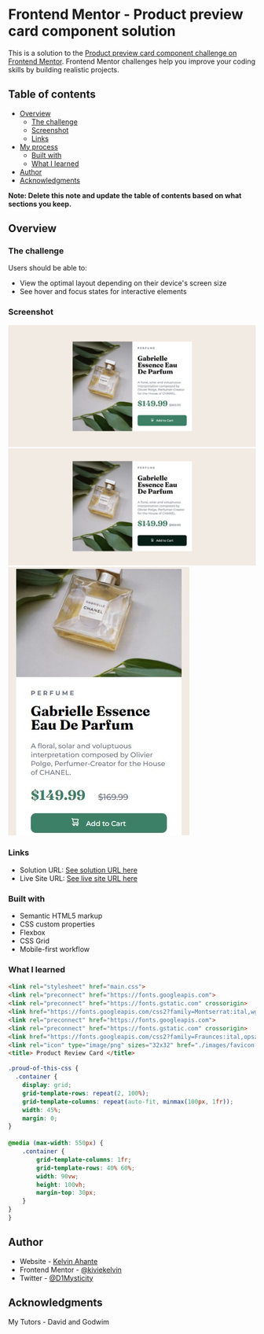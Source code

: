 # Frontend Mentor - Product preview card component solution

This is a solution to the [Product preview card component challenge on Frontend Mentor](https://www.frontendmentor.io/challenges/product-preview-card-component-GO7UmttRfa). Frontend Mentor challenges help you improve your coding skills by building realistic projects. 

## Table of contents

- [Overview](#overview)
  - [The challenge](#the-challenge)
  - [Screenshot](#screenshot)
  - [Links](#links)
- [My process](#my-process)
  - [Built with](#built-with)
  - [What I learned](#what-i-learned)
- [Author](#author)
- [Acknowledgments](#acknowledgments)

**Note: Delete this note and update the table of contents based on what sections you keep.**

## Overview

### The challenge

Users should be able to:

- View the optimal layout depending on their device's screen size
- See hover and focus states for interactive elements

### Screenshot

![](./desktop.jpg)
![](./desktop-active.jpg)
![](./mobile.jpg)


### Links

- Solution URL: [See solution URL here](https://www.frontendmentor.io/solutions/responsive-product-card-component-0-BduaLdzo)
- Live Site URL: [See live site URL here](https://kiviekelvin.github.io/product-preview-card-component-main/)

### Built with

- Semantic HTML5 markup
- CSS custom properties
- Flexbox
- CSS Grid
- Mobile-first workflow

### What I learned

```html
<link rel="stylesheet" href="main.css">
<link rel="preconnect" href="https://fonts.googleapis.com">
<link rel="preconnect" href="https://fonts.gstatic.com" crossorigin>
<link href="https://fonts.googleapis.com/css2?family=Montserrat:ital,wght@0,100..900;1,100..900&display=swap" rel="stylesheet">
<link rel="preconnect" href="https://fonts.googleapis.com">
<link rel="preconnect" href="https://fonts.gstatic.com" crossorigin>
<link href="https://fonts.googleapis.com/css2?family=Fraunces:ital,opsz,wght@0,9..144,100..900;1,9..144,100..900&display=swap" rel="stylesheet">
<link rel="icon" type="image/png" sizes="32x32" href="./images/favicon-32x32.png">
<title> Product Review Card </title>
```


```css
.proud-of-this-css {
  .container {
    display: grid;
    grid-template-rows: repeat(2, 100%);
    grid-template-columns: repeat(auto-fit, minmax(100px, 1fr));
    width: 45%;
    margin: 0;   
}

@media (max-width: 550px) {
    .container {
        grid-template-columns: 1fr;
        grid-template-rows: 40% 60%;
        width: 90vw;
        height: 100vh;
        margin-top: 30px;
    }
}
}
```



## Author

- Website - [Kelvin Ahante](https://www.kelvinahante.com)
- Frontend Mentor - [@kiviekelvin](https://www.frontendmentor.io/profile/kiviekelvin)
- Twitter - [@D1Mysticity](https://x.com/D1Mysticity)


## Acknowledgments

My Tutors - David and Godwim
